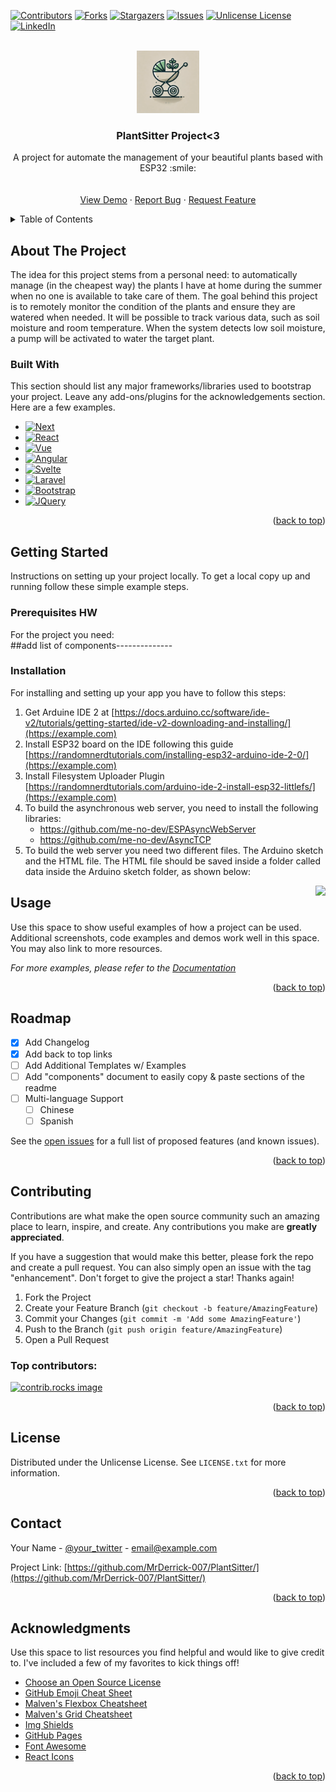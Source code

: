 <a id="readme-top"></a>

<!-- PROJECT SHIELDS -->
<!--
*** https://www.markdownguide.org/basic-syntax/#reference-style-links
-->
[![Contributors][contributors-shield]][contributors-url]
[![Forks][forks-shield]][forks-url]
[![Stargazers][stars-shield]][stars-url]
[![Issues][issues-shield]][issues-url]
[![Unlicense License][license-shield]][license-url]
[![LinkedIn][linkedin-shield]][linkedin-url]



<!-- PROJECT LOGO -->
<br />
<div align="center">
  <a href="https://github.com/othneildrew/logo">
    <img src="test.jpg" alt="Logo" width="100" height="100">
  </a>

  <h3 align="center">PlantSitter Project<3</h3>

  <p align="center">
    A project for automate the management of your beautiful plants based with ESP32 :smile:
    <br />
    <br />
    <br />
    <a href="https://github.com/MrDerrick-007/PlantSitter/">View Demo</a>
    ·
    <a href="https://github.com/MrDerrick-007/PlantSitter//issues/new?labels=bug&template=bug-report---.md">Report Bug</a>
    ·
    <a href="https://github.com/MrDerrick-007/PlantSitter//issues/new?labels=enhancement&template=feature-request---.md">Request Feature</a>
  </p>
</div>



<!-- TABLE OF CONTENTS -->
<details>
  <summary>Table of Contents</summary>
  <ol>
    <li>
      <a href="#about-the-project">About The Project</a>
      <ul>
        <li><a href="#built-with">Built With</a></li>
      </ul>
    </li>
    <li>
      <a href="#getting-started">Getting Started</a>
      <ul>
        <li><a href="#prerequisites">Prerequisites</a></li>
        <li><a href="#installation">Installation</a></li>
      </ul>
    </li>
    <li><a href="#usage">Usage</a></li>
    <li><a href="#roadmap">Roadmap</a></li>
    <li><a href="#contributing">Contributing</a></li>
    <li><a href="#license">License</a></li>
    <li><a href="#contact">Contact</a></li>
    <li><a href="#acknowledgments">Acknowledgments</a></li>
  </ol>
</details>



<!-- ABOUT THE PROJECT -->
## About The Project

The idea for this project stems from a personal need: to automatically manage (in the cheapest way) the plants I have at home during the summer when no one is available to take care of them. The goal behind this project is to remotely monitor the condition of the plants and ensure they are watered when needed. It will be possible to track various data, such as soil moisture and room temperature. When the system detects low soil moisture, a pump will be activated to water the target plant. 

### Built With

This section should list any major frameworks/libraries used to bootstrap your project. Leave any add-ons/plugins for the acknowledgements section. Here are a few examples.

* [![Next][Next.js]][Next-url]
* [![React][React.js]][React-url]
* [![Vue][Vue.js]][Vue-url]
* [![Angular][Angular.io]][Angular-url]
* [![Svelte][Svelte.dev]][Svelte-url]
* [![Laravel][Laravel.com]][Laravel-url]
* [![Bootstrap][Bootstrap.com]][Bootstrap-url]
* [![JQuery][JQuery.com]][JQuery-url]

<p align="right">(<a href="#readme-top">back to top</a>)</p>



<!-- GETTING STARTED -->
## Getting Started

Instructions on setting up your project locally.
To get a local copy up and running follow these simple example steps.

### Prerequisites HW

For the project you need:  
##add list of components--------------

### Installation

For installing and setting up your app you have to follow this steps:

1. Get Arduine IDE 2 at [https://docs.arduino.cc/software/ide-v2/tutorials/getting-started/ide-v2-downloading-and-installing/](https://example.com)
2. Install ESP32 board on the IDE following this guide [https://randomnerdtutorials.com/installing-esp32-arduino-ide-2-0/](https://example.com)
3. Install Filesystem Uploader Plugin [https://randomnerdtutorials.com/arduino-ide-2-install-esp32-littlefs/](https://example.com)
4. To build the asynchronous web server, you need to install the following libraries:
   * https://github.com/me-no-dev/ESPAsyncWebServer
   * https://github.com/me-no-dev/AsyncTCP
5. To build the web server you need two different files. The Arduino sketch and the HTML file. The HTML file should be saved inside a folder called data inside the Arduino sketch folder, as shown below:
<img style="float: right;" src="https://github.com/user-attachments/assets/c0e31e9c-0404-4302-865e-1666f52bc7b0">

<!-- USAGE EXAMPLES -->
## Usage

Use this space to show useful examples of how a project can be used. Additional screenshots, code examples and demos work well in this space. You may also link to more resources.

_For more examples, please refer to the [Documentation](https://example.com)_

<p align="right">(<a href="#readme-top">back to top</a>)</p>



<!-- ROADMAP -->
## Roadmap

- [x] Add Changelog
- [x] Add back to top links
- [ ] Add Additional Templates w/ Examples
- [ ] Add "components" document to easily copy & paste sections of the readme
- [ ] Multi-language Support
    - [ ] Chinese
    - [ ] Spanish

See the [open issues](https://github.com/MrDerrick-007/PlantSitter//issues) for a full list of proposed features (and known issues).

<p align="right">(<a href="#readme-top">back to top</a>)</p>



<!-- CONTRIBUTING -->
## Contributing

Contributions are what make the open source community such an amazing place to learn, inspire, and create. Any contributions you make are **greatly appreciated**.

If you have a suggestion that would make this better, please fork the repo and create a pull request. You can also simply open an issue with the tag "enhancement".
Don't forget to give the project a star! Thanks again!

1. Fork the Project
2. Create your Feature Branch (`git checkout -b feature/AmazingFeature`)
3. Commit your Changes (`git commit -m 'Add some AmazingFeature'`)
4. Push to the Branch (`git push origin feature/AmazingFeature`)
5. Open a Pull Request

### Top contributors:

<a href="https://github.com/MrDerrick-007/PlantSitter/graphs/contributors">
  <img src="https://contrib.rocks/image?repo=MrDerrick-007/PlantSitter" alt="contrib.rocks image" />
</a>

<p align="right">(<a href="#readme-top">back to top</a>)</p>



<!-- LICENSE -->
## License

Distributed under the Unlicense License. See `LICENSE.txt` for more information.

<p align="right">(<a href="#readme-top">back to top</a>)</p>



<!-- CONTACT -->
## Contact

Your Name - [@your_twitter](https://twitter.com/your_username) - email@example.com

Project Link: [https://github.com/MrDerrick-007/PlantSitter/](https://github.com/MrDerrick-007/PlantSitter/)

<p align="right">(<a href="#readme-top">back to top</a>)</p>



<!-- ACKNOWLEDGMENTS -->
## Acknowledgments

Use this space to list resources you find helpful and would like to give credit to. I've included a few of my favorites to kick things off!

* [Choose an Open Source License](https://choosealicense.com)
* [GitHub Emoji Cheat Sheet](https://www.webpagefx.com/tools/emoji-cheat-sheet)
* [Malven's Flexbox Cheatsheet](https://flexbox.malven.co/)
* [Malven's Grid Cheatsheet](https://grid.malven.co/)
* [Img Shields](https://shields.io)
* [GitHub Pages](https://pages.github.com)
* [Font Awesome](https://fontawesome.com)
* [React Icons](https://react-icons.github.io/react-icons/search)

<p align="right">(<a href="#readme-top">back to top</a>)</p>



<!-- MARKDOWN LINKS & IMAGES -->
<!-- https://www.markdownguide.org/basic-syntax/#reference-style-links -->
[contributors-shield]: https://img.shields.io/github/contributors/MrDerrick-007/PlantSitter.svg?style=for-the-badge
[contributors-url]: https://github.com/MrDerrick-007/PlantSitter//graphs/contributors
[forks-shield]: https://img.shields.io/github/forks/MrDerrick-007/PlantSitter.svg?style=for-the-badge
[forks-url]: https://github.com/MrDerrick-007/PlantSitter/network/members
[stars-shield]: https://img.shields.io/github/stars/MrDerrick-007/PlantSitter.svg?style=for-the-badge
[stars-url]: https://github.com/MrDerrick-007/PlantSitter/stargazers
[issues-shield]: https://img.shields.io/github/issues/MrDerrick-007/PlantSitter/.svg?style=for-the-badge
[issues-url]: https://github.com/MrDerrick-007/PlantSitter/issues
[license-shield]: https://img.shields.io/github/license/MrDerrick-007/PlantSitter.svg?style=for-the-badge
[license-url]: https://github.com/MrDerrick-007/PlantSitter/blob/master/LICENSE.txt
[linkedin-shield]: https://img.shields.io/badge/-LinkedIn-black.svg?style=for-the-badge&logo=linkedin&colorB=555
[linkedin-url]: https://linkedin.com/
[product-screenshot]: images/screenshot.png
[Next.js]: https://img.shields.io/badge/next.js-000000?style=for-the-badge&logo=nextdotjs&logoColor=white
[Next-url]: https://nextjs.org/
[React.js]: https://img.shields.io/badge/React-20232A?style=for-the-badge&logo=react&logoColor=61DAFB
[React-url]: https://reactjs.org/
[Vue.js]: https://img.shields.io/badge/Vue.js-35495E?style=for-the-badge&logo=vuedotjs&logoColor=4FC08D
[Vue-url]: https://vuejs.org/
[Angular.io]: https://img.shields.io/badge/Angular-DD0031?style=for-the-badge&logo=angular&logoColor=white
[Angular-url]: https://angular.io/
[Svelte.dev]: https://img.shields.io/badge/Svelte-4A4A55?style=for-the-badge&logo=svelte&logoColor=FF3E00
[Svelte-url]: https://svelte.dev/
[Laravel.com]: https://img.shields.io/badge/Laravel-FF2D20?style=for-the-badge&logo=laravel&logoColor=white
[Laravel-url]: https://laravel.com
[Bootstrap.com]: https://img.shields.io/badge/Bootstrap-563D7C?style=for-the-badge&logo=bootstrap&logoColor=white
[Bootstrap-url]: https://getbootstrap.com
[JQuery.com]: https://img.shields.io/badge/jQuery-0769AD?style=for-the-badge&logo=jquery&logoColor=white
[JQuery-url]: https://jquery.com 
